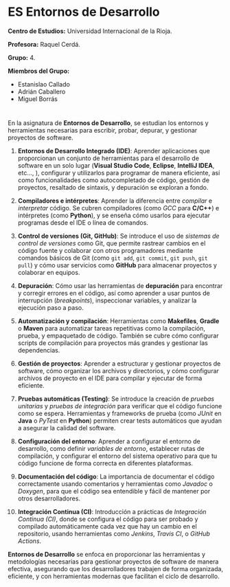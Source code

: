# ES Entornos de Desarrollo

**Centro de Estudios:**  Universidad Internacional de la Rioja.

**Profesora:** Raquel Cerdá.

**Grupo:** 4.

**Miembros del Grupo:** 
- Estanislao Callado
- Adrián Caballero
- Miguel Borrás
#
En la asignatura de **Entornos de Desarrollo**, se estudian los entornos y herramientas necesarias para escribir, probar, depurar, y gestionar proyectos de software.

 1. **Entornos de Desarrollo Integrado (IDE)**:  Aprender  aplicaciones que proporcionan un conjunto de herramientas para el desarrollo de software en un solo lugar (**Visual Studio Code**, **Eclipse**, **IntelliJ IDEA**, etc..., ), configurar y utilizarlos para programar de manera eficiente, así como funcionalidades como autocompletado de código, gestión de proyectos, resaltado de sintaxis, y depuración se exploran a fondo.

 2. **Compiladores e intérpretes**: Aprender la diferencia entre *compilar* e *interpretar* código. Se cubren compiladores (como *GCC* para **C/C++**) e intérpretes (como **Python**), y se enseña cómo usarlos para ejecutar programas desde el IDE o línea de comandos.

3. **Control de versiones (Git, GitHub)**: Se introduce el uso de *sistemas de control de versiones* como Git, que permite rastrear cambios en el código fuente y colaborar con otros programadores mediante comandos básicos de Git (como `git add`, `git commit`, `git push`, `git pull`) y cómo usar servicios como **GitHub** para almacenar proyectos y colaborar en equipos.

4. **Depuración**: Cómo usar las herramientas de **depuración** para encontrar y corregir errores en el código, así como aprender a usar puntos de interrupción (*breakpoints*), inspeccionar variables, y analizar la ejecución paso a paso.
   
5. **Automatización y compilación**: Herramientas como **Makefiles**, **Gradle** o **Maven** para automatizar tareas repetitivas como la compilación, prueba, y empaquetado de código. También se cubre cómo configurar scripts de compilación para proyectos más grandes y gestionar las dependencias.

6. **Gestión de proyectos**: Aprender a estructurar y gestionar proyectos de software, cómo organizar los archivos y directorios, y cómo configurar archivos de proyecto en el IDE para compilar y ejecutar de forma eficiente.
   
7. **Pruebas automáticas (Testing)**: Se introduce la creación de *pruebas unitarias* y *pruebas de integración* para verificar que el código funcione como se espera. Herramientas y frameworks de prueba (como *JUnit* en **Java** o *PyTest* en **Python**) permiten crear tests automáticos que ayudan a asegurar la calidad del software.

 8. **Configuración del entorno**: Aprender a configurar el entorno de desarrollo, como definir *variables de entorno*, establecer rutas de compilación, y configurar el entorno del sistema operativo para que tu código funcione de forma correcta en diferentes plataformas.

9. **Documentación del código**: La importancia de documentar el código correctamente usando comentarios y herramientas como *Javadoc* o *Doxygen*, para que el código sea entendible y fácil de mantener por otros desarrolladores.

10. **Integración Continua (CI)**: Introducción a prácticas de *Integración Continua (CI)*, donde se configura el código para ser probado y compilado automáticamente cada vez que hay un cambio en el repositorio, usando herramientas como *Jenkins*, *Travis CI*, o *GitHub Actions*.

**Entornos de Desarrollo** se enfoca en proporcionar las herramientas y metodologías necesarias para gestionar proyectos de software de manera efectiva, asegurando que los desarrolladores trabajen de forma organizada, eficiente, y con herramientas modernas que facilitan el ciclo de desarrollo.

	
